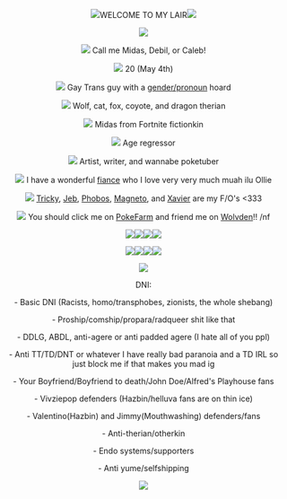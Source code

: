 <p align="center"><img src="https://64.media.tumblr.com/bda4e8b766d6f5aaa4f8505aea3ef0ea/4149a1d35ab9816c-e6/s75x75_c1/a63975ffe3f5a93c85d889c20ac683e9e2474b25.gif">WELCOME TO MY LAIR<img src="https://64.media.tumblr.com/4829d986f95e4abc1137b5e03991802e/4149a1d35ab9816c-cd/s75x75_c1/20fd0f71237bfd5c21a22d92ad23420c7fceaaa4.gif"></p>

<p align="center"><img src="https://cutekawaiiresources.wordpress.com/wp-content/uploads/2014/08/skulldivider.gif"></p>

<p align="center"><img src="https://i.imgur.com/T6A9CBa.png"> Call me Midas, Debil, or Caleb!</p>
<p align="center"><img src="https://i.imgur.com/egIEngZ.png"> 20 (May 4th)</p>
<p align="center"><img src="https://i.imgur.com/T6A9CBa.png"> Gay Trans guy with a <a href="https://pronouns.cc/@fr0g_b0n3s">gender/pronoun</a> hoard</p>
<p align="center"><img src="https://i.imgur.com/egIEngZ.png"> Wolf, cat, fox, coyote, and dragon therian</p>
<p align="center"><img src="https://i.imgur.com/T6A9CBa.png"> Midas from Fortnite fictionkin </3</p>
<p align="center"><img src="https://i.imgur.com/egIEngZ.png"> Age regressor</p>
<p align="center"><img src="https://i.imgur.com/T6A9CBa.png"> Artist, writer, and wannabe poketuber</p>
<p align="center"><img src="https://i.imgur.com/egIEngZ.png"> I have a wonderful <a href="https://twitter.com/ForgetOleanders">fiance</a> who I love very very much muah ilu Ollie</p>
<p align="center"><img src="https://i.imgur.com/T6A9CBa.png"> <a href="https://madnesscombat.fandom.com/wiki/Tricky">Tricky</a>, <a href="https://madnesscombat.fandom.com/wiki/Jesus">Jeb</a>, <a href="https://madnesscombat.fandom.com/wiki/Phobos">Phobos</a>, <a href="https://marvelanimated.fandom.com/wiki/Magneto">Magneto</a>, and <a href="https://marvelanimated.fandom.com/wiki/Professor_X">Xavier</a> are my F/O's <333</p>
<p align="center"><img src="https://i.imgur.com/egIEngZ.png"> You should click me on <a href="https://pfq.link/Minisempaicute">PokeFarm</a> and friend me on <a href="https://www.wolvden.com/profile/141696">Wolvden</a>!! /nf</p>
<p align="center"><a href="https://pokefarm.com/summary/r1yYs"><img src="https://pokefarm.com/image/plateform_svg/r1yYs"><a href="https://pokefarm.com/summary/r1yY7"><img src="https://pokefarm.com/image/plateform_svg/r1yY7"></a><a href="https://pokefarm.com/summary/P1rrR"><img src="https://pokefarm.com/image/plateform_svg/P1rrR"></a><a href="https://pokefarm.com/summary/PvJjc"><img src="https://pokefarm.com/image/plateform_svg/PvJjc"></a></p>
<p align="center"><a href="https://pokefarm.com/summary/mF9_6"><img src="https://pokefarm.com/image/plateform_svg/mF9_6"><a href="https://pokefarm.com/summary/rKmVJ"><img src="https://pokefarm.com/image/plateform_svg/rKmVJ"></a><a href="https://pokefarm.com/summary/Pv4Fs"><img src="https://pokefarm.com/image/plateform_svg/Pv4Fs"></a><a href="https://pokefarm.com/summary/rrqKV"><img src="https://pokefarm.com/image/plateform_svg/rrqKV"></a></p>
  
<p align="center"><img src="https://cutekawaiiresources.wordpress.com/wp-content/uploads/2014/08/skulldivider.gif"></p> 

<p align="center">DNI:</p>
 <p align="center"> - Basic DNI (Racists, homo/transphobes, zionists, the whole shebang)</p>
 <p align="center"> - Proship/comship/propara/radqueer shit like that</p>
 <p align="center"> - DDLG, ABDL, anti-agere or anti padded agere (I hate all of you ppl)</p>
 <p align="center"> - Anti TT/TD/DNT or whatever I have really bad paranoia and a TD IRL so just block me if that makes you mad ig</p>
 <p align="center"> - Your Boyfriend/Boyfriend to death/John Doe/Alfred's Playhouse fans</p>
 <p align="center"> - Vivziepop defenders (Hazbin/helluva fans are on thin ice)</p>
 <p align="center"> - Valentino(Hazbin) and Jimmy(Mouthwashing) defenders/fans</p>
 <p align="center"> - Anti-therian/otherkin</p>
 <p align="center"> - Endo systems/supporters</p>
 <p align="center"> - Anti yume/selfshipping</p>
<p align="center"><img src="https://external-media.spacehey.net/media/syus8JR7ncYewoeAY_-7VUmhUHSG28_RKKDOPMm6cdxw=/https://64.media.tumblr.com/6886c38f1328500fae851bebf96c8c8d/0849fa6899c3a334-9b/s540x810/a06c7e0342f4ec73f6ee8fa3c05346cfb696db5b.gifv">
</p>
